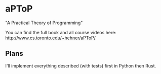 aPToP
=====
"A Practical Theory of Programming"

You can find the full book and all course videos here:
http://www.cs.toronto.edu/~hehner/aPToP/

Plans
-----
I'll implement everything described (with tests) first in Python then Rust.
